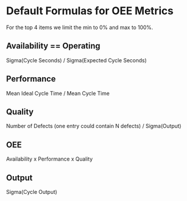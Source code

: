 # Default Formulas for OEE Metrics

For the top 4 items we limit the min to 0% and max to 100%.

## Availability == Operating

Sigma(Cycle Seconds) / Sigma(Expected Cycle Seconds)

## Performance

Mean Ideal Cycle Time / Mean Cycle Time

## Quality

Number of Defects (one entry could contain N defects) / Sigma(Output)

## OEE

Availability x Performance x Quality

## Output

Sigma(Cycle Output)



